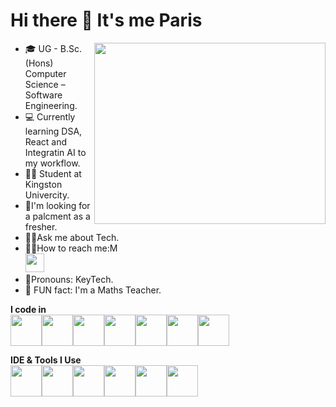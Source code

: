 # Hi there 👋 It's me Paris
<img align="right" width="370" height="290" src="https://camo.githubusercontent.com/cdd56b556149c7fd4939be631072a4df05be1346f52592296737a390d8159c85/68747470733a2f2f692e70696e696d672e636f6d2f6f726967696e616c732f34372f66302f33342f34376630333432636563373262383030343633626630303365616331323537652e676966" />

- 🎓 UG - B.Sc. (Hons) Computer Science – Software Engineering.
- 💻 Currently learning DSA, React and Integratin AI to my workflow.
- 🙋‍♂️ Student at Kingston Univercity.
- 🎇I'm looking for a palcment as a fresher.
- 🤷‍♂️Ask me about Tech.    
- 🙋‍♂️How to reach me:M
<br/>[<img width="30" height="30" src="https://cdn-icons-png.freepik.com/256/174/174857.png?semt=ais_white_label">](https://www.linkedin.com/in/parissaihan7/)
- 🤩Pronouns: KeyTech.
- 📐 FUN fact: I'm a Maths Teacher.

**I code in** <br/>
<img height="50" width="50" src="https://upload.wikimedia.org/wikipedia/commons/thumb/6/61/HTML5_logo_and_wordmark.svg/1024px-HTML5_logo_and_wordmark.svg.png"/><img height="50" width="50" src="https://upload.wikimedia.org/wikipedia/commons/thumb/d/d5/CSS3_logo_and_wordmark.svg/1452px-CSS3_logo_and_wordmark.svg.png"/><img height="50" width="50" src="https://static.vecteezy.com/system/resources/previews/027/127/463/non_2x/javascript-logo-javascript-icon-transparent-free-png.png"/><img height="50" width="50" src="https://upload.wikimedia.org/wikipedia/commons/thumb/a/a7/React-icon.svg/2300px-React-icon.svg.png"/><img height="50" width="50" src="https://www.logo.wine/a/logo/MySQL/MySQL-Logo.wine.svg"/><img height="50" width="50" src="https://images.icon-icons.com/2415/PNG/512/mongodb_plain_logo_icon_146422.png"/><img height="50" width="50" src="https://upload.wikimedia.org/wikipedia/commons/thumb/d/d9/Node.js_logo.svg/2560px-Node.js_logo.svg.png"/>

**IDE & Tools I Use** <br/>
<img height="50" width="50" src=""/><img height="50" width="50" src=""/><img height="50" width="50" src=""/><img height="50" width="50" src=""/><img height="50" width="50" src=""/><img height="50" width="50" src=""/>
